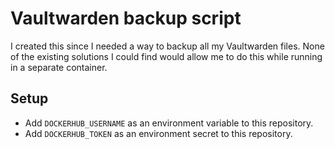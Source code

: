 # Vaultwarden backup script

I created this since I needed a way to backup all my Vaultwarden files. None of the existing solutions I could find would allow me to do this while running in a separate container.

## Setup

- Add `DOCKERHUB_USERNAME` as an environment variable to this repository.
- Add `DOCKERHUB_TOKEN` as an environment secret to this repository.
